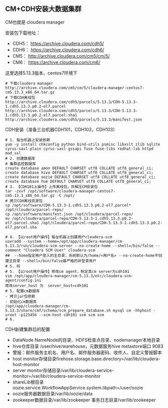## CM+CDH安装大数据集群

CM也就是 cloudera manager

安装包下载地址：
- CDH5： https://archive.cloudera.com/cdh5/
- CDH6： https://archive.cloudera.com/cdh6/
- CM5：  http://archive.cloudera.com/cm5/cm/5/
- CM6：  https://archive.cloudera.com/cm6/


这里选择5.13.3版本，centos7环境下
```
# 下载cloudera manager
http://archive.cloudera.com/cm5/cm/5/cloudera-manager-centos7-cm5.13.3_x86_64.tar.gz
# 下载CDH离线包
http://archive.cloudera.com/cdh5/parcels/5.13.3/CDH-5.13.3-1.cdh5.13.3.p0.2-el7.parcel
http://archive.cloudera.com/cdh5/parcels/5.13.3/CDH-5.13.3-1.cdh5.13.3.p0.2-el7.parcel.sha1
http://archive.cloudera.com/cdh5/parcels/5.13.3/manifest.json
```

CDH安装（准备三台机器CDH101，CDH102，CDH103）
```
# 1. 每台机器上安装依赖
yum -y install chkconfig python bind-utils psmisc libxslt zlib sqlite cyrus-sasl-plain cyrus-sasl-gssapi fuse fuse-libs redhat-lsb httpd mod_ssl
# 2. 创建数据库 
# 集群监控数据库
create database amon DEFAULT CHARSET utf8 COLLATE utf8_general_ci; 
create database hive DEFAULT CHARSET utf8 COLLATE utf8_general_ci;
create database oozie DEFAULT CHARSET utf8 COLLATE utf8_general_ci;
create database hue DEFAULT CHARSET utf8 COLLATE utf8_general_ci;
# 3. 【CDH101上操作】上传离线包，并解压CM安装包
tar -zxvf /opt/software/cloudera-manager-centos7-cm5.13.3_x86_64.tar.gz -C /opt/
# 拷贝CDH离线资源包
cp /opt/software/CDH-5.13.3-1.cdh5.13.3.p0.2-el7.parcel* /opt/cloudera/parcel-repo/
cp /opt/software/manifest.json /opt/cloudera/parcel-repo/
mv /opt/cloudera/parcel-repo/CDH-5.13.3-1.cdh5.13.3.p0.2-el7.parcel.sha1 /opt/cloudera/parcel-repo/CDH-5.13.3-1.cdh5.13.3.p0.2-el7.parcel.sha

# 4. 【以root用户操作】每台机器上创建用户cloudera-scm
useradd --system --home=/opt/app/cloudera-manager/cm-5.13.3/run/cloudera-scm-server --no-create-home --shell=/bin/false --comment "Cloudera SCM User" cloudera-scm
##  --home指定用户登入的主目录，系统默认为/home/<用户名> --no-create-home不创建主目录 --shell=/bin/false最严格的非登录用户
# 5. 将
# 5. 【以root用户操作】修改cm agent，制定其cm server为cdh101
vim /opt/app/cloudera-manager/cm-5.13.3/etc/cloudera-scm-agent/config.ini 
修改server_host 为  server_host=cdh101
# 5. 配置cm数据库
- 拷贝jar包依赖
- 初始化cm数据库
/opt/app/cloudera-manager/cm-5.13.3/share/cmf/schema/scm_prepare_database.sh mysql cm -hhphost -uroot -p123456 --scm-host cdh101 scm scm scm
# 6. 

```
CDH新建集群后的配置
- DataNode NameNode的目录、HDFS检查点目录、nodemanager本地目录
- hive仓库目录 /user/hive/warehouse，元数据服务hive metastore端口 9083
- 警报：邮件服务主机名、用户名、邮件服务器密码、收件人、自定义警报脚本
- host monitor存储目录firehose.storage.base.directory=/var/lib/cloudera-host-monitor
- server monitor存储目录/var/lib/cloudera-service-monitor=/var/lib/cloudera-service-monitor
- shareLib根目录 oozie.service.WorkflowAppService.system.libpath=/user/oozie
- oozie服务器数据目录/var/lib/oozie/data
- zookeeper数据目录/var/lib/zookeeper 事务日志目录/var/lib/zookeeper


